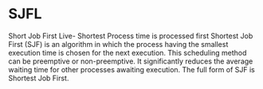 # SJFL
Short Job First Live- Shortest Process time is processed first 
Shortest Job First (SJF) is an algorithm in which the process having the smallest execution time is chosen for the next execution. This scheduling method can be preemptive or non-preemptive.
It significantly reduces the average waiting time for other processes awaiting execution. The full form of SJF is Shortest Job First.

